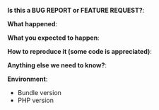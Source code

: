 <!-- This form is for bug reports and feature requests ONLY! -->

**Is this a BUG REPORT or FEATURE REQUEST?**:

**What happened**:

**What you expected to happen**:

**How to reproduce it (some code is appreciated)**:

**Anything else we need to know?**:

**Environment**:
- Bundle version 
- PHP version 